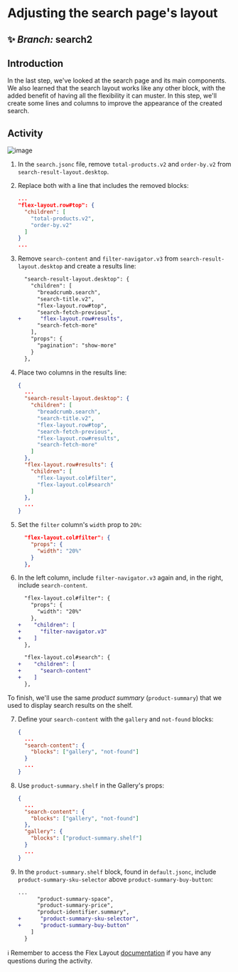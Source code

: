 # Adjusting the search page's layout  

## :sparkles: *Branch:* search2 

## Introduction 

In the last step, we've looked at the search page and its main components. We also learned that the search layout works like any other block, with the added benefit of having all the flexibility it can muster. In this step, we'll create some lines and columns to improve the appearance of the created search. 

## Activity

![image](https://user-images.githubusercontent.com/18701182/69843559-db088200-1246-11ea-8873-8651dd973be9.png) 

1. In the `search.jsonc` file, remove `total-products.v2` and `order-by.v2` from `search-result-layout.desktop`. 
2. Replace both with a line that includes the removed blocks: 

    ```json
    ...
    "flex-layout.row#top": {
      "children": [
        "total-products.v2",
        "order-by.v2"
      ]
    }
    ...
    ```

3. Remove `search-content` and `filter-navigator.v3` from `search-result-layout.desktop` and create a results line:

    ```diff
      "search-result-layout.desktop": {
        "children": [
          "breadcrumb.search",
          "search-title.v2",
          "flex-layout.row#top",
          "search-fetch-previous",
    +      "flex-layout.row#results",
          "search-fetch-more"
        ],
        "props": {
          "pagination": "show-more"
        }
      },
    ```

4. Place two columns in the results line:

    ```json
    {
      ...
      "search-result-layout.desktop": {
        "children": [
          "breadcrumb.search",
          "search-title.v2",
          "flex-layout.row#top",
          "search-fetch-previous",
          "flex-layout.row#results",
          "search-fetch-more"
        ]
      },
      "flex-layout.row#results": {
        "children": [
          "flex-layout.col#filter",
          "flex-layout.col#search"
        ]
      },
      ...
    }
    ```
5. Set the `filter` column's `width` prop to `20%`:

    ```json
      "flex-layout.col#filter": {
        "props": {
          "width": "20%"
        }
      },
    ```

6. In the left column, include `filter-navigator.v3` again and, in the right, include `search-content`. 

    ```diff
      "flex-layout.col#filter": {
        "props": {
          "width": "20%"
        },
    +    "children": [
    +      "filter-navigator.v3"
    +    ]
      },

      "flex-layout.col#search": {
    +    "children": [
    +      "search-content"
    +    ]
      },
    ``` 

To finish, we'll use the same *product summary* (`product-summary`) that we used to display search results on the shelf. 

7. Define your `search-content` with the `gallery` and `not-found` blocks:
    ```json
    {
      ...
      "search-content": {
        "blocks": ["gallery", "not-found"]
      }
      ...
    }
    ```
8. Use `product-summary.shelf` in the Gallery's props:
    ```json
    {
      ...
      "search-content": {
        "blocks": ["gallery", "not-found"]
      },
      "gallery": {
        "blocks": ["product-summary.shelf"]
      }
      ...
    }
    ```
9. In the `product-summary.shelf` block, found in `default.jsonc`, include `product-summary-sku-selector` above `product-summary-buy-button`:

    ```diff
    ...
          "product-summary-space",
          "product-summary-price",
          "product-identifier.summary",
    +      "product-summary-sku-selector",
    +      "product-summary-buy-button"
        ]
      }
    ```


:information_source: Remember to access the Flex Layout [documentation](https://vtex.io/docs/components/layout/vtex.flex-layout) if you have any questions during the activity. 
